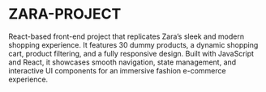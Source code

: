 # ZARA-PROJECT
 React-based front-end project that replicates Zara’s sleek and modern shopping experience. It features 30 dummy products, a dynamic shopping cart, product filtering, and a fully responsive design. Built with JavaScript and React, it showcases smooth navigation, state management, and interactive UI components for an immersive fashion e-commerce experience.
